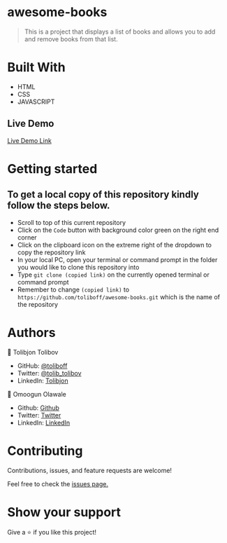 # awesome-books

> This is a project that displays a list of books and allows you to add and remove books from that list.

# Built With

- HTML
- CSS
- JAVASCRIPT

## Live Demo

[Live Demo Link](https://toliboff.github.io/awesome-books/)

# Getting started

## To get a local copy of this repository kindly follow the steps below.
- Scroll to top of this current repository
- Click on the `Code` button with background color green on the right end corner
- Click on the clipboard icon on the extreme right of the dropdown to copy the repository link
- In your local PC, open your terminal or command prompt in the folder you would like to clone this repository into
- Type `git clone (copied link)` on the currently opened terminal or command prompt
- Remember to change `(copied link)` to `https://github.com/toliboff/awesome-books.git` which is the name of the repository

# Authors
:bust_in_silhouette: Tolibjon Tolibov
- GitHub: [@toliboff](https://https://github.com/toliboff)
- Twitter: [@tolib_tolibov](https://twitter.com/tolib_tolibov)
- LinkedIn: [Tolibjon](https://linkedin.com/in/tolibjon-tolibov)

:bust_in_silhouette: Omoogun Olawale

- Github: [Github](https://github.com/olawale-o)
- Twitter: [Twitter](https://twitter.com/ibreaktherules)
- LinkedIn: [LinkedIn](https://www.linkedin.com/in/olawale-omoogun-330a051b1/)

# Contributing
Contributions, issues, and feature requests are welcome!

Feel free to check the [issues page.](https://github.com/toliboff/awesome-books/issues)

# Show your support
Give a :star: if you like this project!